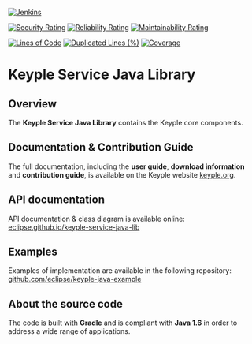 [![Jenkins](https://img.shields.io/jenkins/build?jobUrl=https%3A%2F%2Fci.eclipse.org%2Fkeyple%2Fjob%2FKeyple%2Fjob%2Fkeyple-service-java-lib%2Fjob%2Fmain%2F)](https://ci.eclipse.org/keyple/job/Keyple/job/keyple-service-java-lib/job/main/)

[![Security Rating](https://sonarcloud.io/api/project_badges/measure?project=eclipse_keyple-service-java-lib&metric=security_rating)](https://sonarcloud.io/summary/new_code?id=eclipse_keyple-service-java-lib)
[![Reliability Rating](https://sonarcloud.io/api/project_badges/measure?project=eclipse_keyple-service-java-lib&metric=reliability_rating)](https://sonarcloud.io/summary/new_code?id=eclipse_keyple-service-java-lib)
[![Maintainability Rating](https://sonarcloud.io/api/project_badges/measure?project=eclipse_keyple-service-java-lib&metric=sqale_rating)](https://sonarcloud.io/summary/new_code?id=eclipse_keyple-service-java-lib)

[![Lines of Code](https://sonarcloud.io/api/project_badges/measure?project=eclipse_keyple-service-java-lib&metric=ncloc)](https://sonarcloud.io/summary/new_code?id=eclipse_keyple-service-java-lib)
[![Duplicated Lines (%)](https://sonarcloud.io/api/project_badges/measure?project=eclipse_keyple-service-java-lib&metric=duplicated_lines_density)](https://sonarcloud.io/summary/new_code?id=eclipse_keyple-service-java-lib)
[![Coverage](https://sonarcloud.io/api/project_badges/measure?project=eclipse_keyple-service-java-lib&metric=coverage)](https://sonarcloud.io/summary/new_code?id=eclipse_keyple-service-java-lib)

# Keyple Service Java Library

## Overview

The **Keyple Service Java Library** contains the Keyple core components.

## Documentation & Contribution Guide

The full documentation, including the **user guide**, **download information** and **contribution guide**, is available on the Keyple website [keyple.org](https://keyple.org).

## API documentation

API documentation & class diagram is available online: [eclipse.github.io/keyple-service-java-lib](https://eclipse.github.io/keyple-service-java-lib)

## Examples

Examples of implementation are available in the following repository: [github.com/eclipse/keyple-java-example](https://github.com/eclipse/keyple-java-example)

## About the source code

The code is built with **Gradle** and is compliant with **Java 1.6** in order to address a wide range of applications.